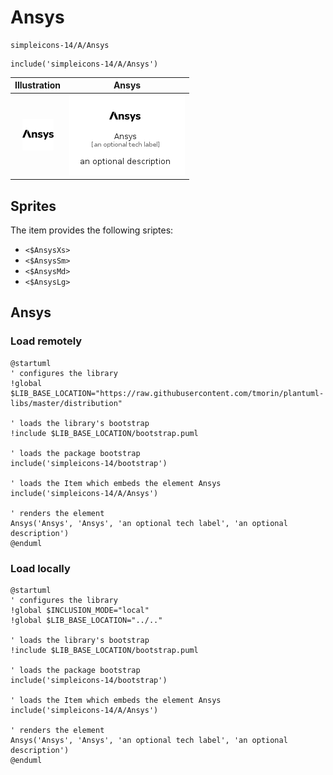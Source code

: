 # Ansys


```text
simpleicons-14/A/Ansys
```

```text
include('simpleicons-14/A/Ansys')
```



| Illustration | Ansys |
| :---: | :---: |
| ![illustration for Illustration](../../simpleicons-14/A/Ansys.png) | ![illustration for Ansys](../../simpleicons-14/A/Ansys.Local.png) |



## Sprites
The item provides the following sriptes:

- `<$AnsysXs>`
- `<$AnsysSm>`
- `<$AnsysMd>`
- `<$AnsysLg>`





## Ansys

### Load remotely
```plantuml
@startuml
' configures the library
!global $LIB_BASE_LOCATION="https://raw.githubusercontent.com/tmorin/plantuml-libs/master/distribution"

' loads the library's bootstrap
!include $LIB_BASE_LOCATION/bootstrap.puml

' loads the package bootstrap
include('simpleicons-14/bootstrap')

' loads the Item which embeds the element Ansys
include('simpleicons-14/A/Ansys')

' renders the element
Ansys('Ansys', 'Ansys', 'an optional tech label', 'an optional description')
@enduml
```

### Load locally
```plantuml
@startuml
' configures the library
!global $INCLUSION_MODE="local"
!global $LIB_BASE_LOCATION="../.."

' loads the library's bootstrap
!include $LIB_BASE_LOCATION/bootstrap.puml

' loads the package bootstrap
include('simpleicons-14/bootstrap')

' loads the Item which embeds the element Ansys
include('simpleicons-14/A/Ansys')

' renders the element
Ansys('Ansys', 'Ansys', 'an optional tech label', 'an optional description')
@enduml
```

